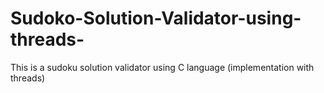 # Sudoko-Solution-Validator-using-threads-
This is a sudoku solution validator using C language (implementation with threads)

